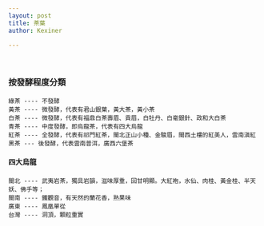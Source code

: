 ```yaml
---
layout: post
title: 茶葉
author: Kexiner

---
```


<br>


### 按發酵程度分類
```
綠茶 ---- 不發酵
黃茶 ---- 微發酵，代表有君山銀葉，黃大茶，黃小茶
白茶 ---- 微發酵，代表有福鼎白茶壽眉、貢眉，白牡丹、白毫銀針、政和大白茶
青茶 ---- 中度發酵，即烏龍茶，代表有四大烏龍
紅茶 ---- 全發酵，代表有祁門紅茶，閩北正山小種、金駿眉，閩西土樓的紅美人，雲南滇紅
黑茶 --- 後發酵，代表雲南普洱，廣西六堡茶

```

#### 四大烏龍
```
閩北 ---- 武夷岩茶，獨具岩韻，滋味厚重，回甘明顯。大紅袍，水仙、肉桂、黃金桂、半天妖、佛手等；
閩南 ---- 鐵觀音，有天然的蘭花香，熟果味
廣東 ---- 鳳凰單從
台灣 ---- 洞頂，顆粒重實

```






